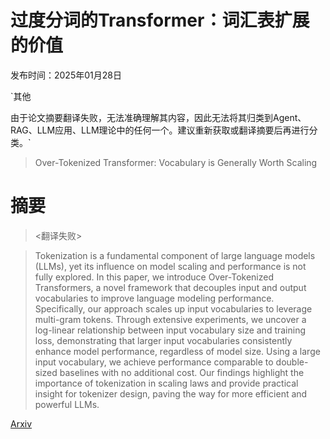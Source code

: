 # 过度分词的Transformer：词汇表扩展的价值

发布时间：2025年01月28日

`其他

由于论文摘要翻译失败，无法准确理解其内容，因此无法将其归类到Agent、RAG、LLM应用、LLM理论中的任何一个。建议重新获取或翻译摘要后再进行分类。`

> Over-Tokenized Transformer: Vocabulary is Generally Worth Scaling

# 摘要

> <翻译失败>

> Tokenization is a fundamental component of large language models (LLMs), yet its influence on model scaling and performance is not fully explored. In this paper, we introduce Over-Tokenized Transformers, a novel framework that decouples input and output vocabularies to improve language modeling performance. Specifically, our approach scales up input vocabularies to leverage multi-gram tokens. Through extensive experiments, we uncover a log-linear relationship between input vocabulary size and training loss, demonstrating that larger input vocabularies consistently enhance model performance, regardless of model size. Using a large input vocabulary, we achieve performance comparable to double-sized baselines with no additional cost. Our findings highlight the importance of tokenization in scaling laws and provide practical insight for tokenizer design, paving the way for more efficient and powerful LLMs.

[Arxiv](https://arxiv.org/abs/2501.16975)